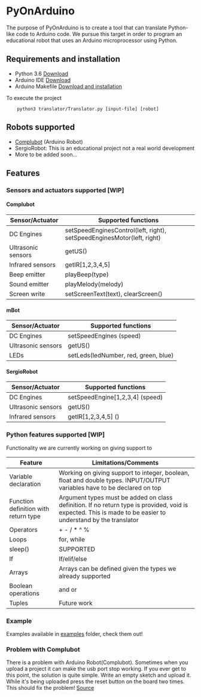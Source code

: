 # PyOnArduino
The purpose of PyOnArduino is to create a tool that can translate Python-like code to Arduino code. We 
pursue this target in order to program an educational robot that uses an Arduino microprocessor using 
Python.

## Requirements and installation
+ Python 3.6 [Download](https://www.python.org/downloads/)
+ Arduino IDE [Download](https://www.arduino.cc/en/Main/Software)
+ Arduino Makefile [Download and installation](https://github.com/sudar/Arduino-Makefile)

To execute the project 
```
    python3 translator/Translator.py [input-file] [robot]
```
## Robots supported
* [Complubot](https://www.arduino.cc/en/Guide/Robot) (Arduino Robot) 
* SergioRobot: This is an educational project not a real world development
* More to be added soon...
## Features
### Sensors and actuators supported [WIP]

#### Complubot
Sensor/Actuator | Supported functions
----------------|---------------------
DC Engines      | setSpeedEnginesControl(left, right), setSpeedEnginesMotor(left, right)
Ultrasonic sensors | getUS()
Infrared sensors | getIR[1,2,3,4,5]
Beep emitter | playBeep(type)
Sound emitter | playMelody(melody)
Screen write | setScreenText(text), clearScreen()

#### mBot
Sensor/Actuator | Supported functions
----------------|---------------------
DC Engines      | setSpeedEngines (speed)
Ultrasonic sensors | getUS()
LEDs | setLeds(ledNumber, red, green, blue)

#### SergioRobot
Sensor/Actuator | Supported functions
----------------|---------------------
DC Engines      | setSpeedEngine[1,2,3,4] (speed)
Ultrasonic sensors | getUS()
Infrared sensors | getIR[1,2,3,4,5] ()

### Python features supported [WIP]
Functionality we are currently working on giving support to

Feature | Limitations/Comments
----------------|---------------------
Variable declaration      | Working on giving support to integer, boolean, float and double types. INPUT/OUTPUT variables have to be declared on top
Function definition with return type | Argument types must be added on class definition. If no return type is provided, void is expected. This is made to be easier to understand by the translator
Operators | + - / * ^ %
Loops | for, while
sleep() | SUPPORTED
If | If/elif/else
Arrays | Arrays can be defined given the types we already supported
Boolean operations | and or
Tuples | Future work

### Example

Examples available in [examples](https://github.com/JdeRobot/PyOnArduino/tree/master/examples) folder, check them out!

### Problem with Complubot

There is a problem with Arduino Robot(Complubot). Sometimes when you upload a project it can make 
the usb port stop working. If you ever get to this point, the solution is quite simple. Write an 
empty sketch and upload it. While it's being uploaded press the reset button on the board two times.
This should fix the problem! [Source](http://forum.arduino.cc/index.php?topic=269822.0)